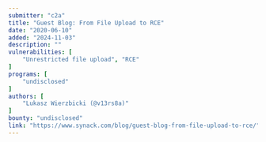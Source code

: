 ```yaml
---
submitter: "c2a"
title: "Guest Blog: From File Upload to RCE"
date: "2020-06-10"
added: "2024-11-03"
description: ""
vulnerabilities: [
    "Unrestricted file upload", "RCE"
]
programs: [
    "undisclosed"
]
authors: [
    "Lukasz Wierzbicki (@v13rs8a)"
]
bounty: "undisclosed"
link: "https://www.synack.com/blog/guest-blog-from-file-upload-to-rce/"
---
```




